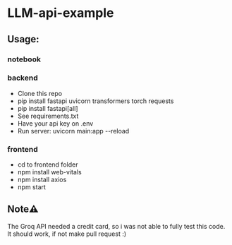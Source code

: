 # LLM-api-example

## Usage:  

### notebook


### backend
- Clone this repo
- pip install fastapi uvicorn transformers torch requests
- pip install fastapi[all] 
- See requirements.txt 
- Have your api key on .env
- Run server: uvicorn main:app --reload

### frontend
- cd to frontend folder
- npm install web-vitals
- npm install axios
- npm start

## Note⚠️
The Groq API needed a credit card, so i was not able to fully test this code. It should work, if not make pull request :)